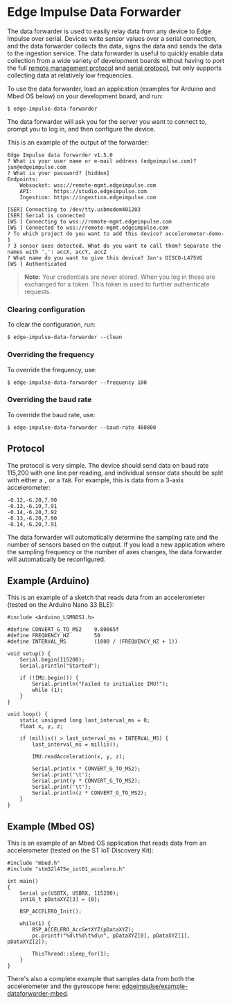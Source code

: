 # Edge Impulse Data Forwarder

The data forwarder is used to easily relay data from any device to Edge Impulse over serial. Devices write sensor values over a serial connection, and the data forwarder collects the data, signs the data and sends the data to the ingestion service. The data forwarder is useful to quickly enable data collection from a wide variety of development boards without having to port the full [remote management protocol](https://docs.edgeimpulse.com/reference#remote-management) and [serial protocol](https://docs.edgeimpulse.com/reference#remote-mgmt-serial-protocol), but only supports collecting data at relatively low frequencies.

To use the data forwarder, load an application (examples for Arduino and Mbed OS below) on your development board, and run:

```
$ edge-impulse-data-forwarder
```

The data forwarder will ask you for the server you want to connect to, prompt you to log in, and then configure the device.

This is an example of the output of the forwarder:

```
Edge Impulse data forwarder v1.5.0
? What is your user name or e-mail address (edgeimpulse.com)? jan@edgeimpulse.com
? What is your password? [hidden]
Endpoints:
    Websocket: wss://remote-mgmt.edgeimpulse.com
    API:       https://studio.edgeimpulse.com
    Ingestion: https://ingestion.edgeimpulse.com

[SER] Connecting to /dev/tty.usbmodem401203
[SER] Serial is connected
[WS ] Connecting to wss://remote-mgmt.edgeimpulse.com
[WS ] Connected to wss://remote-mgmt.edgeimpulse.com
? To which project do you want to add this device? accelerometer-demo-1
? 3 sensor axes detected. What do you want to call them? Separate the names with ',': accX, accY, accZ
? What name do you want to give this device? Jan's DISCO-L475VG
[WS ] Authenticated
```

> **Note:** Your credentials are never stored. When you log in these are exchanged for a token. This token is used to further authenticate requests.

### Clearing configuration

To clear the configuration, run:

```
$ edge-impulse-data-forwarder --clean
```

### Overriding the frequency

To override the frequency, use:

```
$ edge-impulse-data-forwarder --frequency 100
```

### Overriding the baud rate

To override the baud rate, use:

```
$ edge-impulse-data-forwarder --baud-rate 460800
```

## Protocol

The protocol is very simple. The device should send data on baud rate 115,200 with one line per reading, and individual sensor data should be split with either a `,` or a `TAB`. For example, this is data from a 3-axis accelerometer:

```
-0.12,-6.20,7.90
-0.13,-6.19,7.91
-0.14,-6.20,7.92
-0.13,-6.20,7.90
-0.14,-6.20,7.91
```

The data forwarder will automatically determine the sampling rate and the number of sensors based on the output. If you load a new application where the sampling frequency or the number of axes changes, the data forwarder will automatically be reconfigured.

## Example (Arduino)

This is an example of a sketch that reads data from an accelerometer (tested on the Arduino Nano 33 BLE):

```
#include <Arduino_LSM9DS1.h>

#define CONVERT_G_TO_MS2    9.80665f
#define FREQUENCY_HZ        50
#define INTERVAL_MS         (1000 / (FREQUENCY_HZ + 1))

void setup() {
    Serial.begin(115200);
    Serial.println("Started");

    if (!IMU.begin()) {
        Serial.println("Failed to initialize IMU!");
        while (1);
    }
}

void loop() {
    static unsigned long last_interval_ms = 0;
    float x, y, z;

    if (millis() > last_interval_ms + INTERVAL_MS) {
        last_interval_ms = millis();

        IMU.readAcceleration(x, y, z);

        Serial.print(x * CONVERT_G_TO_MS2);
        Serial.print('\t');
        Serial.print(y * CONVERT_G_TO_MS2);
        Serial.print('\t');
        Serial.println(z * CONVERT_G_TO_MS2);
    }
}
```

## Example (Mbed OS)

This is an example of an Mbed OS application that reads data from an accelerometer (tested on the ST IoT Discovery Kit):

```
#include "mbed.h"
#include "stm32l475e_iot01_accelero.h"

int main()
{
    Serial pc(USBTX, USBRX, 115200);
    int16_t pDataXYZ[3] = {0};

    BSP_ACCELERO_Init();

    while(1) {
        BSP_ACCELERO_AccGetXYZ(pDataXYZ);
        pc.printf("%d\t%d\t%d\n", pDataXYZ[0], pDataXYZ[1], pDataXYZ[2]);

        ThisThread::sleep_for(1);
    }
}
```

There's also a complete example that samples data from both the accelerometer and the gyroscope here: [edgeimpulse/example-dataforwarder-mbed](https://github.com/edgeimpulse/example-dataforwarder-mbed).
